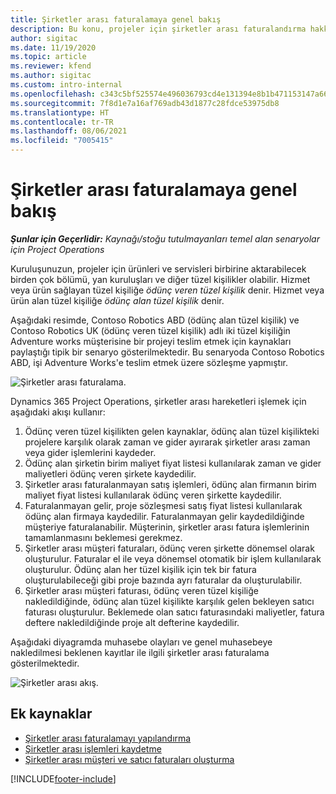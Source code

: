 ```yaml
---
title: Şirketler arası faturalamaya genel bakış
description: Bu konu, projeler için şirketler arası faturalandırma hakkında bilgi ve örnekler sağlar.
author: sigitac
ms.date: 11/19/2020
ms.topic: article
ms.reviewer: kfend
ms.author: sigitac
ms.custom: intro-internal
ms.openlocfilehash: c343c5bf525574e496036793cd4e131394e8b1b471153147a66cfebe1acf3fce
ms.sourcegitcommit: 7f8d1e7a16af769adb43d1877c28fdce53975db8
ms.translationtype: HT
ms.contentlocale: tr-TR
ms.lasthandoff: 08/06/2021
ms.locfileid: "7005415"
---
```

# <a name="intercompany-invoicing-overview"></a>Şirketler arası faturalamaya genel bakış

_**Şunlar için Geçerlidir:** Kaynağı/stoğu tutulmayanları temel alan senaryolar için Project Operations_

Kuruluşunuzun, projeler için ürünleri ve servisleri birbirine aktarabilecek birden çok bölümü, yan kuruluşları ve diğer tüzel kişilikler olabilir. Hizmet veya ürün sağlayan tüzel kişiliğe *ödünç veren tüzel kişilik* denir. Hizmet veya ürün alan tüzel kişiliğe *ödünç alan tüzel kişilik* denir.

Aşağıdaki resimde, Contoso Robotics ABD (ödünç alan tüzel kişilik) ve Contoso Robotics UK (ödünç veren tüzel kişilik) adlı iki tüzel kişiliğin Adventure works müşterisine bir projeyi teslim etmek için kaynakları paylaştığı tipik bir senaryo gösterilmektedir. Bu senaryoda Contoso Robotics ABD, işi Adventure Works'e teslim etmek üzere sözleşme yapmıştır.

![Şirketler arası faturalama.](./media/IntercompanyScenario.png) 

Dynamics 365 Project Operations, şirketler arası hareketleri işlemek için aşağıdaki akışı kullanır:

1. Ödünç veren tüzel kişilikten gelen kaynaklar, ödünç alan tüzel kişilikteki projelere karşılık olarak zaman ve gider ayırarak şirketler arası zaman veya gider işlemlerini kaydeder.
2. Ödünç alan şirketin birim maliyet fiyat listesi kullanılarak zaman ve gider maliyetleri ödünç veren şirkete kaydedilir.
3. Şirketler arası faturalanmayan satış işlemleri, ödünç alan firmanın birim maliyet fiyat listesi kullanılarak ödünç veren şirkette kaydedilir.
4. Faturalanmayan gelir, proje sözleşmesi satış fiyat listesi kullanılarak ödünç alan firmaya kaydedilir. Faturalanmayan gelir kaydedildiğinde müşteriye faturalanabilir. Müşterinin, şirketler arası fatura işlemlerinin tamamlanmasını beklemesi gerekmez.
5. Şirketler arası müşteri faturaları, ödünç veren şirkette dönemsel olarak oluşturulur. Faturalar el ile veya dönemsel otomatik bir işlem kullanılarak oluşturulur. Ödünç alan her tüzel kişilik için tek bir fatura oluşturulabileceği gibi proje bazında ayrı faturalar da oluşturulabilir.
6. Şirketler arası müşteri faturası, ödünç veren tüzel kişiliğe nakledildiğinde, ödünç alan tüzel kişilikte karşılık gelen bekleyen satıcı faturası oluşturulur. Beklemede olan satıcı faturasındaki maliyetler, fatura deftere nakledildiğinde proje alt defterine kaydedilir.

Aşağıdaki diyagramda muhasebe olayları ve genel muhasebeye nakledilmesi beklenen kayıtlar ile ilgili şirketler arası faturalama gösterilmektedir.

![Şirketler arası akış.](./media/IntercompanyFlow.png)

## <a name="additional-resources"></a>Ek kaynaklar

- [Şirketler arası faturalamayı yapılandırma](configure-intercompany-invoicing.md)
- [Şirketler arası işlemleri kaydetme](create-intercompany-transactions.md)
- [Şirketler arası müşteri ve satıcı faturaları oluşturma](create-intercompany-customer-vendor-invoices.md)


[!INCLUDE[footer-include](../includes/footer-banner.md)]